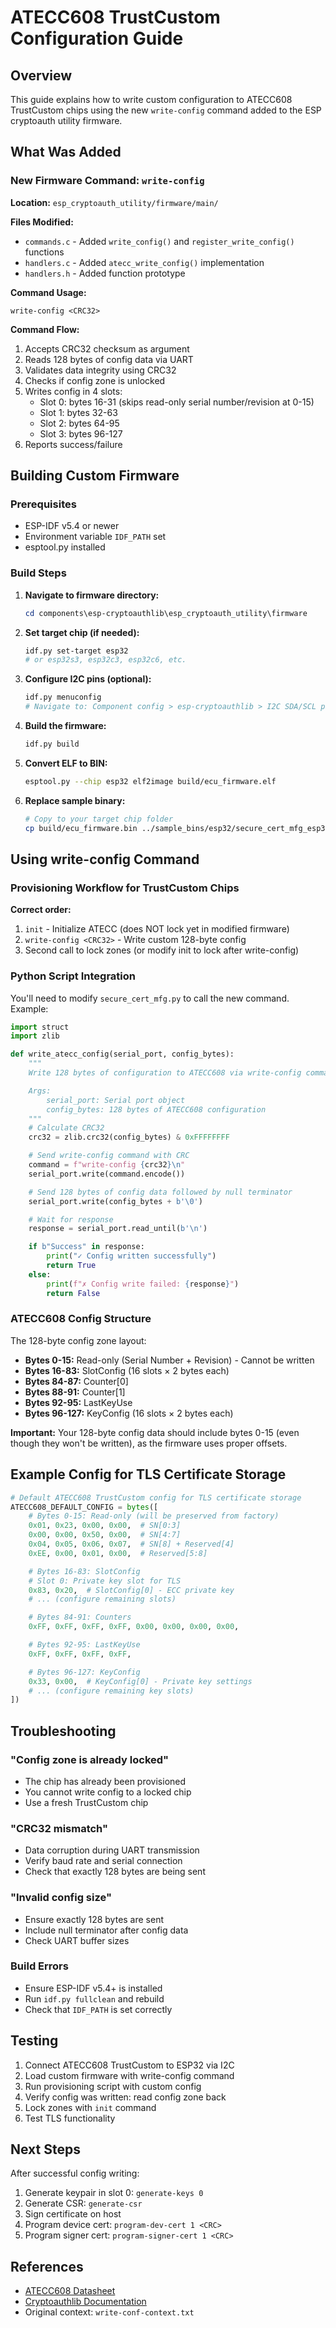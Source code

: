 # ATECC608 TrustCustom Configuration Guide

## Overview

This guide explains how to write custom configuration to ATECC608 TrustCustom chips using the new `write-config` command added to the ESP cryptoauth utility firmware.

## What Was Added

### New Firmware Command: `write-config`

**Location:** `esp_cryptoauth_utility/firmware/main/`

**Files Modified:**
- `commands.c` - Added `write_config()` and `register_write_config()` functions
- `handlers.c` - Added `atecc_write_config()` implementation
- `handlers.h` - Added function prototype

**Command Usage:**
```
write-config <CRC32>
```

**Command Flow:**
1. Accepts CRC32 checksum as argument
2. Reads 128 bytes of config data via UART
3. Validates data integrity using CRC32
4. Checks if config zone is unlocked
5. Writes config in 4 slots:
   - Slot 0: bytes 16-31 (skips read-only serial number/revision at 0-15)
   - Slot 1: bytes 32-63
   - Slot 2: bytes 64-95
   - Slot 3: bytes 96-127
6. Reports success/failure

## Building Custom Firmware

### Prerequisites
- ESP-IDF v5.4 or newer
- Environment variable `IDF_PATH` set
- esptool.py installed

### Build Steps

1. **Navigate to firmware directory:**
   ```powershell
   cd components\esp-cryptoauthlib\esp_cryptoauth_utility\firmware
   ```

2. **Set target chip (if needed):**
   ```bash
   idf.py set-target esp32
   # or esp32s3, esp32c3, esp32c6, etc.
   ```

3. **Configure I2C pins (optional):**
   ```bash
   idf.py menuconfig
   # Navigate to: Component config > esp-cryptoauthlib > I2C SDA/SCL pin
   ```

4. **Build the firmware:**
   ```bash
   idf.py build
   ```

5. **Convert ELF to BIN:**
   ```bash
   esptool.py --chip esp32 elf2image build/ecu_firmware.elf
   ```

6. **Replace sample binary:**
   ```bash
   # Copy to your target chip folder
   cp build/ecu_firmware.bin ../sample_bins/esp32/secure_cert_mfg_esp32.bin
   ```

## Using write-config Command

### Provisioning Workflow for TrustCustom Chips

**Correct order:**
1. `init` - Initialize ATECC (does NOT lock yet in modified firmware)
2. `write-config <CRC32>` - Write custom 128-byte config
3. Second call to lock zones (or modify init to lock after write-config)

### Python Script Integration

You'll need to modify `secure_cert_mfg.py` to call the new command. Example:

```python
import struct
import zlib

def write_atecc_config(serial_port, config_bytes):
    """
    Write 128 bytes of configuration to ATECC608 via write-config command.

    Args:
        serial_port: Serial port object
        config_bytes: 128 bytes of ATECC608 configuration
    """
    # Calculate CRC32
    crc32 = zlib.crc32(config_bytes) & 0xFFFFFFFF

    # Send write-config command with CRC
    command = f"write-config {crc32}\n"
    serial_port.write(command.encode())

    # Send 128 bytes of config data followed by null terminator
    serial_port.write(config_bytes + b'\0')

    # Wait for response
    response = serial_port.read_until(b'\n')

    if b"Success" in response:
        print("✓ Config written successfully")
        return True
    else:
        print(f"✗ Config write failed: {response}")
        return False
```

### ATECC608 Config Structure

The 128-byte config zone layout:
- **Bytes 0-15:** Read-only (Serial Number + Revision) - Cannot be written
- **Bytes 16-83:** SlotConfig (16 slots × 2 bytes each)
- **Bytes 84-87:** Counter[0]
- **Bytes 88-91:** Counter[1]
- **Bytes 92-95:** LastKeyUse
- **Bytes 96-127:** KeyConfig (16 slots × 2 bytes each)

**Important:** Your 128-byte config data should include bytes 0-15 (even though they won't be written), as the firmware uses proper offsets.

## Example Config for TLS Certificate Storage

```python
# Default ATECC608 TrustCustom config for TLS certificate storage
ATECC608_DEFAULT_CONFIG = bytes([
    # Bytes 0-15: Read-only (will be preserved from factory)
    0x01, 0x23, 0x00, 0x00,  # SN[0:3]
    0x00, 0x00, 0x50, 0x00,  # SN[4:7]
    0x04, 0x05, 0x06, 0x07,  # SN[8] + Reserved[4]
    0xEE, 0x00, 0x01, 0x00,  # Reserved[5:8]

    # Bytes 16-83: SlotConfig
    # Slot 0: Private key slot for TLS
    0x83, 0x20,  # SlotConfig[0] - ECC private key
    # ... (configure remaining slots)

    # Bytes 84-91: Counters
    0xFF, 0xFF, 0xFF, 0xFF, 0x00, 0x00, 0x00, 0x00,

    # Bytes 92-95: LastKeyUse
    0xFF, 0xFF, 0xFF, 0xFF,

    # Bytes 96-127: KeyConfig
    0x33, 0x00,  # KeyConfig[0] - Private key settings
    # ... (configure remaining key slots)
])
```

## Troubleshooting

### "Config zone is already locked"
- The chip has already been provisioned
- You cannot write config to a locked chip
- Use a fresh TrustCustom chip

### "CRC32 mismatch"
- Data corruption during UART transmission
- Verify baud rate and serial connection
- Check that exactly 128 bytes are being sent

### "Invalid config size"
- Ensure exactly 128 bytes are sent
- Include null terminator after config data
- Check UART buffer sizes

### Build Errors
- Ensure ESP-IDF v5.4+ is installed
- Run `idf.py fullclean` and rebuild
- Check that `IDF_PATH` is set correctly

## Testing

1. Connect ATECC608 TrustCustom to ESP32 via I2C
2. Load custom firmware with write-config command
3. Run provisioning script with custom config
4. Verify config was written: read config zone back
5. Lock zones with `init` command
6. Test TLS functionality

## Next Steps

After successful config writing:
1. Generate keypair in slot 0: `generate-keys 0`
2. Generate CSR: `generate-csr`
3. Sign certificate on host
4. Program device cert: `program-dev-cert 1 <CRC>`
5. Program signer cert: `program-signer-cert 1 <CRC>`

## References

- [ATECC608 Datasheet](https://www.microchip.com/en-us/product/atecc608b)
- [Cryptoauthlib Documentation](https://github.com/MicrochipTech/cryptoauthlib)
- Original context: `write-conf-context.txt`
